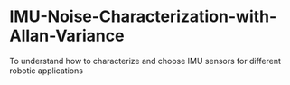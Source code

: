 # IMU-Noise-Characterization-with-Allan-Variance
To understand how to characterize and choose IMU sensors for different robotic applications
